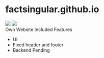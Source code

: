 # factsingular.github.io
<a href="https://github.com/factsingular/factsingular.github.io"><img src="https://img.shields.io/github/contributors/factsingular/factsingular.github.io"></a>
<a href="https://github.com/factsingular/factsingular.github.io"><img src="https://img.shields.io/github/repo-size/factsingular/factsingular.github.io"></a>
<br>
Own Website
Included Features 
<ul>
  <li>UI
  <li>Fixed header and footer
  <li> Backend Pending
</ul>
